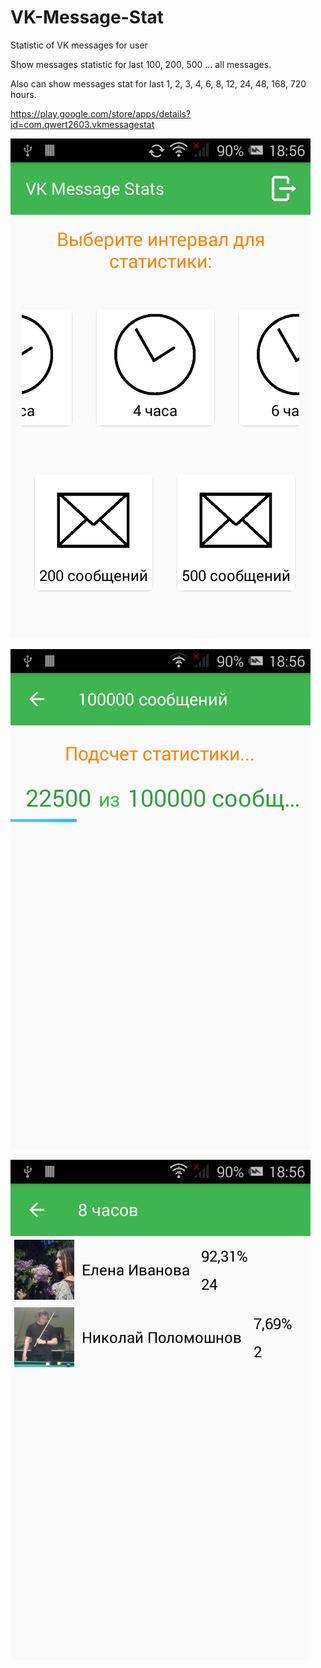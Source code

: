 # VK-Message-Stat
Statistic of VK messages for user

Show messages statistic for last 100, 200, 500 ... all messages.

Also can show messages stat for last 1, 2, 3, 4, 6, 8, 12, 24, 48, 168, 720 hours.

https://play.google.com/store/apps/details?id=com.qwert2603.vkmessagestat

![alt tag](https://github.com/qwert2603/VK-Message-Stat/blob/master/device-2016-06-29-185718.png)

![alt tag](https://github.com/qwert2603/VK-Message-Stat/blob/master/device-2016-06-29-185751.png)

![alt tag](https://github.com/qwert2603/VK-Message-Stat/blob/master/device-2016-06-29-185737.png)


